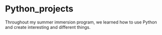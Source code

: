 # Python_projects
Throughout my summer immersion program, we learned how to use Python and create interesting and different things.
